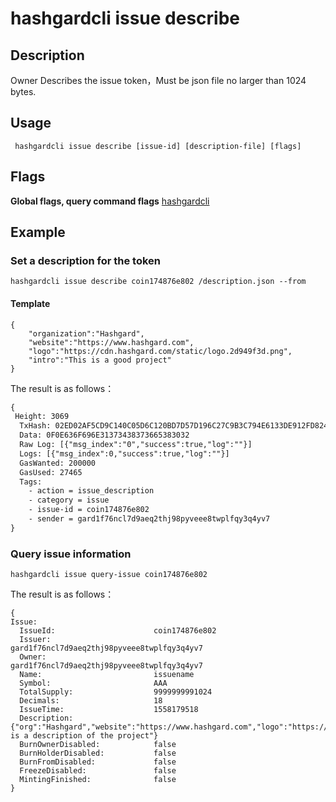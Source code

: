 # hashgardcli issue describe

## Description
Owner Describes the issue token，Must be json file no larger than 1024 bytes.
## Usage
```shell
 hashgardcli issue describe [issue-id] [description-file] [flags]
```
## Flags

**Global flags, query command flags** [hashgardcli](../README.md)

## Example
### Set a description for the token
```shell
hashgardcli issue describe coin174876e802 /description.json --from
```
#### Template
```shell
{
    "organization":"Hashgard",
    "website":"https://www.hashgard.com",
    "logo":"https://cdn.hashgard.com/static/logo.2d949f3d.png",
    "intro":"This is a good project"
}
```
The result is as follows：
```txt
{
 Height: 3069
  TxHash: 02ED02AF5CD9C140C05D6C120BD7D57D196C27C9B3C794E6133DE912FD8243C1
  Data: 0F0E636F696E31373438373665383032
  Raw Log: [{"msg_index":"0","success":true,"log":""}]
  Logs: [{"msg_index":0,"success":true,"log":""}]
  GasWanted: 200000
  GasUsed: 27465
  Tags:
    - action = issue_description
    - category = issue
    - issue-id = coin174876e802
    - sender = gard1f76ncl7d9aeq2thj98pyveee8twplfqy3q4yv7
}
```
### Query issue information
```shell
hashgardcli issue query-issue coin174876e802
```
The result is as follows：
```shell
{
Issue:
  IssueId:          			coin174876e802
  Issuer:           			gard1f76ncl7d9aeq2thj98pyveee8twplfqy3q4yv7
  Owner:           				gard1f76ncl7d9aeq2thj98pyveee8twplfqy3q4yv7
  Name:             			issuename
  Symbol:    	    			AAA
  TotalSupply:      			9999999991024
  Decimals:         			18
  IssueTime:					1558179518
  Description:	    			{"org":"Hashgard","website":"https://www.hashgard.com","logo":"https://cdn.hashgard.com/static/logo.2d949f3d.png","intro":"This is a description of the project"}
  BurnOwnerDisabled:  			false
  BurnHolderDisabled:  			false
  BurnFromDisabled:  			false
  FreezeDisabled:  				false
  MintingFinished:  			false
}
```
